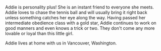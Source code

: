 Addie is personality plus! She is an instant friend to everyone she meets. Addie loves to chase the tennis ball and will usually bring it right back unless something catches her eye along the way. Having passed her intermediate obedience class with a gold star, Addie continues to work on good manners and even knows a trick or two. They don't come any more lovable or loyal than this little girl.


Addie lives at home with us in Vancouver, Washington.